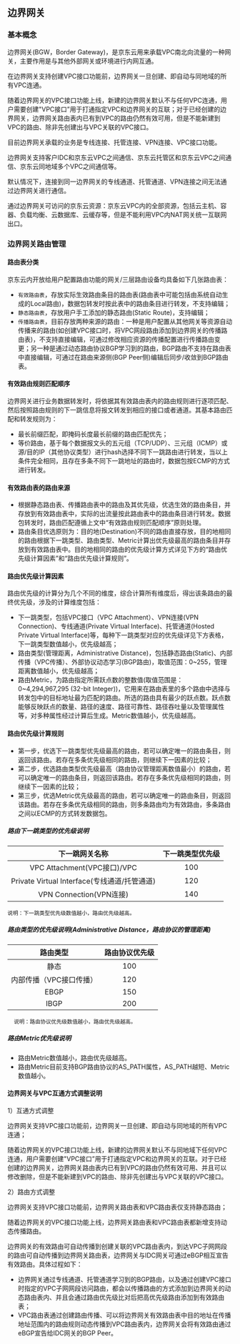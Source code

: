 ## 边界网关

### 基本概念

边界网关(BGW，Border Gateway)，是京东云用来承载VPC南北向流量的一种网关，主要作用是与其他外部网关或环境进行内网互通。

在边界网关支持创建VPC接口功能前，边界网关一旦创建、即自动与同地域的所有VPC连通。

随着边界网关的VPC接口功能上线，新建的边界网关默认不与任何VPC连通，用户需要创建"VPC接口”用于打通指定VPC和边界网关的互联；对于已经创建的边界网关，边界网关路由表内已有到VPC的路由仍然有效可用，但是不能新建到VPC的路由、除非先创建出与VPC关联的VPC接口。

目前边界网关承载的业务是专线连接、托管连接、VPN连接、VPC接口功能。

边界网关支持客户IDC和京东云VPC之间通信、京东云托管区和京东云VPC之间通信、京东云同地域多个VPC之间通信等。

默认情况下，连接到同一边界网关的专线通道、托管通道、VPN连接之间无法通过边界网关进行通信。

通过边界网关可访问的京东云资源：京东云VPC内的全部资源，包括云主机、容器、负载均衡、云数据库、云缓存等，但是不能利用VPC内NAT网关统一互联网出口。

 ### 边界网关路由管理

#### 路由表分类

京东云内开放给用户配置路由功能的网关/三层路由设备均具备如下几张路由表：
* `有效路由表`，存放实际生效路由条目的路由表(路由表中可能包括由系统自动生成的Local路由)，数据包转发时按此表中的路由条目进行转发，不支持编辑；
* `静态路由表`，存放用户手工添加的静态路由(Static Route)，支持编辑；
* `传播路由表`，目前存放两种来源的路由：一种是用户配置从其他网关等资源自动传播来的路由(如创建VPC接口时，将VPC网段路由添加到边界网关的传播路由表)，不支持直接编辑，可通过修改相应资源的传播配置进行传播路由变更；另一种是通过动态路由协议BGP学习到的路由，BGP路由不支持在路由表中直接编辑，可通过在路由来源侧(BGP Peer侧)编辑后同步/收敛到BGP路由表。

#### 有效路由规则匹配顺序

 边界网关进行业务数据转发时，将依据其有效路由表内的路由规则进行逐项匹配、然后按照路由规则的下一跳信息将报文转发到相应的接口或者通道。其基本路由匹配和转发规则为：

 * 最长前缀匹配，即掩码长度最长前缀的路由匹配优先；
 * 等价路由，基于每个数据报文头的五元组（TCP/UDP）、三元组（ICMP）或源/目的IP（其他协议类型）进行hash选择不同下一跳路由进行转发，当以上条件完全相同，且存在多条不同下一跳地址的路由时，数据包按ECMP的方式进行转发。


#### 有效路由表的路由来源

* 根据静态路由表、传播路由表中的路由及其优先级，优选生效的路由条目，并存放到有效路由表中，实际的出流量按此路由表中的路由条目进行转发。数据包转发时，路由匹配遵循上文中“有效路由规则匹配顺序”原则处理。
* 路由条目优选原则为：目的地(Destination)不同的路由直接存放，目的地相同的路由根据下一跳类型、路由类型、Metric计算出优先级最高的路由条目并存放到有效路由表中。目的地相同的路由的优先级计算方式详见下方的“路由优先级计算因素”和“路由优先级计算规则”。

#### 路由优先级计算因素

路由优先级的计算分为几个不同的维度，综合计算所有维度后，得出该条路由的最终优先级，涉及的计算维度包括：
* 下一跳类型，包括VPC接口（VPC Attachment）、VPN连接(VPN Connection)、专线通道(Private Virtual Interface)、托管通道(Hosted Private Virtual Interface)等，每种下一跳类型对应的优先级详见下方表格，下一跳类型数值越小，优先级越高；
* 路由类型(管理距离，Administrative Distance)，包括静态路由(Static)、内部传播（VPC传播）、外部协议动态学习(BGP路由)，取值范围：0~255，管理距离数值越小，优先级越高；
* 路由Metric，为路由指定所需跃点数的整数值(取值范围是：0~4,294,967,295 (32-bit Integer))，它用来在路由表里的多个路由中选择与转发包中的目标地址最为匹配的路由。所选的路由具有最少的跃点数。跃点数能够反映跃点的数量、路径的速度、路径可靠性、路径吞吐量以及管理属性等，对多种属性经过计算后生成。Metric数值越小，优先级越高。

#### 路由优先级计算规则

* 第一步，优选下一跳类型优先级最高的路由，若可以确定唯一的路由条目，则返回该路由。若存在多条优先级相同的路由，则继续下一因素的比较；
* 第二步，优选路由类型优先级最高（路由协议管理距离数值最小）的路由，若可以确定唯一的路由条目，则返回该路由。若存在多条优先级相同的路由，则继续下一因素的比较；
* 第三步，优选Metric优先级最高的路由，若可以确定唯一的路由条目，则返回该路由。若存在多条优先级相同的路由，则多条路由均为有效路由，多条路由之间以ECMP的方式转发数据包。


##### 路由下一跳类型的优先级说明

| 下一跳网关名称 | 下一跳类型优先级 |
|:---:|:---:|
| VPC Attachment(VPC接口)/VPC | 100 |
| Private Virtual Interface(专线通道/托管通道) | 120 |
| VPN Connection(VPN连接) | 140 |

```
说明：下一跳类型优先级数值越小，路由优先级越高。
```

##### 路由类型的优先级说明(Administrative Distance，路由协议的管理距离)

| 路由类型 | 路由协议优先级 |
|:---:|:---:|
| 静态 | 100 |
| 内部传播（VPC接口传播） | 120 |
| EBGP | 150 |
| IBGP | 200 |

```
  说明：路由协议优先级数值越小，路由优先级越高。
```

##### 路由Metric优先级说明

* 路由Metric数值越小，路由优先级越高。
* 路由Metric目前支持BGP路由协议的AS_PATH属性，AS_PATH越短、Metric数值越小。

#### 边界网关与VPC互通方式调整说明

1）互通方式调整

边界网关支持VPC接口功能前，边界网关一旦创建、即自动与同地域的所有VPC连通；

随着边界网关的VPC接口功能上线，新建的边界网关默认不与同地域下任何VPC连通，用户需要创建"VPC接口”用于打通指定VPC和边界网关的互联。对于已经创建的边界网关，边界网关路由表内已有到VPC的路由仍然有效可用、并且可以修改删除，但是不能新建到VPC的路由、除非先创建出与VPC关联的VPC接口。

2）路由方式调整

边界网关支持VPC接口功能前，边界网关路由表和VPC路由表仅支持静态路由；

随着边界网关的VPC接口功能上线，边界网关路由表和VPC路由表都新增支持动态传播路由。

边界网关的有效路由可自动传播到创建关联的VPC路由表内，到达VPC子网网段的路由可自动传播到边界网关路由表，边界网关与IDC网关可通过eBGP相互宣告有效路由。具体过程如下：
* 边界网关通过专线通道、托管通道学习到的BGP路由，以及通过创建VPC接口时指定的VPC子网网段访问路由，都会以传播路由的方式添加到边界网关的动态路由表内、并且会通过路由优先级比对后把高优先级路由添加到有效路由表；
* VPC路由表通过创建路由传播、可以将边界网关有效路由表中目的地址在传播地址范围内的路由规则动态传播到VPC路由表内，边界网关会将有效路由通过eBGP宣告给IDC网关的BGP Peer。
